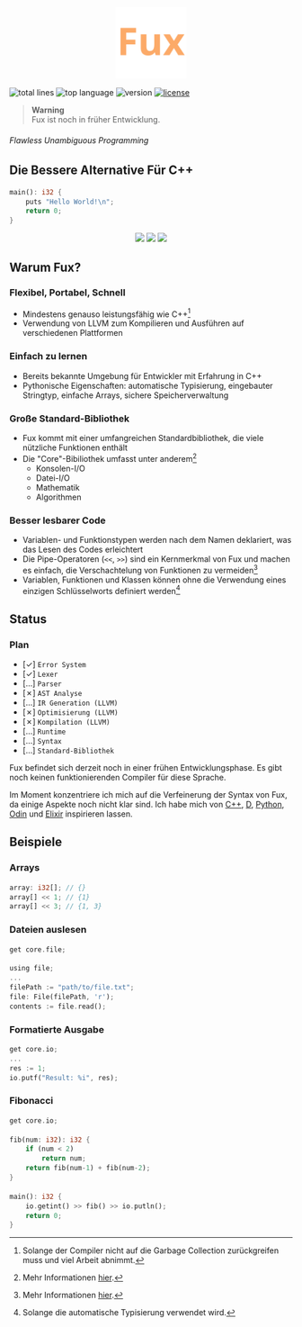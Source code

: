 <p align="center">
    <img src="./assets/fux-material-icon.svg" width=25% />
</p>

![total lines](https://aschey.tech/tokei/github/fuechs/fux?labelColor=151515&color=fcaa68&style=for-the-badge)
![top language](https://img.shields.io/github/languages/top/fuechs/fux?labelColor=151515&color=fcaa68&style=for-the-badge)
![version](https://img.shields.io/badge/version-alpha-fcaa68?colorA=151515&style=for-the-badge)
[![license](https://img.shields.io/badge/license-Apache%20License%20v2.0-fcaa68?labelColor=151515&style=for-the-badge)](./LICENSE)

> __Warning__ \
> Fux ist noch in früher Entwicklung.

###### Flawless Unambiguous Programming

## Die Bessere Alternative Für C++

```rust
main(): i32 {
    puts "Hello World!\n";
    return 0;
}
```

<p align="center">
    <a href="#beispiele"><img src="https://img.shields.io/badge/-Beispiele-fcaa68?style=for-the-badge"/></a>
    <a href="#status"><img src="https://img.shields.io/badge/-Status-fcaa68?style=for-the-badge" /></a>
    <a href="./docs/README.md"><img src="https://img.shields.io/badge/-Dokumentation-fcaa68?style=for-the-badge" /></a>
</p>

## Warum Fux?

### Flexibel, Portabel, Schnell

- Mindestens genauso leistungsfähig wie C++[^1]
- Verwendung von LLVM zum Kompilieren und Ausführen auf verschiedenen Plattformen

### Einfach zu lernen

- Bereits bekannte Umgebung für Entwickler mit Erfahrung in C++
- Pythonische Eigenschaften: automatische Typisierung, eingebauter Stringtyp, einfache Arrays, sichere Speicherverwaltung

### Große Standard-Bibliothek

- Fux kommt mit einer umfangreichen Standardbibliothek, die viele nützliche Funktionen enthält
- Die "Core"-Bibiliothek umfasst unter anderem[^3]
    - Konsolen-I/O
    - Datei-I/O
    - Mathematik
    - Algorithmen

### Besser lesbarer Code

- Variablen- und Funktionstypen werden nach dem Namen deklariert, was das Lesen des Codes erleichtert
- Die Pipe-Operatoren (`<<`, `>>`) sind ein Kernmerkmal von Fux und machen es einfach, die Verschachtelung von Funktionen zu vermeiden[^3]
- Variablen, Funktionen und Klassen können ohne die Verwendung eines einzigen Schlüsselworts definiert werden[^2]

[^1]: Solange der Compiler nicht auf die Garbage Collection zurückgreifen muss und viel Arbeit abnimmt.

[^2]: Solange die automatische Typisierung verwendet wird.

[^3]: Mehr Informationen [hier](./docs/README.md).

## Status

### Plan

- [&check;] `Error System`
- [&check;] `Lexer`
- [...] `Parser`
- [&cross;] `AST Analyse`
- [...] `IR Generation (LLVM)`
- [&cross;] `Optimisierung (LLVM)`
- [&cross;] `Kompilation (LLVM)`
- [...] `Runtime`
- [...] `Syntax`
- [...] `Standard-Bibliothek`

Fux befindet sich derzeit noch in einer frühen Entwicklungsphase. Es gibt noch keinen funktionierenden Compiler für diese Sprache. 

Im Moment konzentriere ich mich auf die Verfeinerung der Syntax von Fux, da einige Aspekte noch nicht klar sind.
Ich habe mich von [C++](https://isocpp.org/), [D](https://dlang.org/), [Python](https://python.org/), [Odin](https://odin-lang.org/) und [Elixir](https://elixir-lang.org/) inspirieren lassen.

## Beispiele

### Arrays

```rust
array: i32[]; // {}
array[] << 1; // {1}
array[] << 3; // {1, 3}
```

### Dateien auslesen

```rust
get core.file;

using file;
...
filePath := "path/to/file.txt";
file: File(filePath, 'r');
contents := file.read();
```

### Formatierte Ausgabe

```rust
get core.io;
...
res := 1;
io.putf("Result: %i", res);
```

### Fibonacci

```rust
get core.io;

fib(num: i32): i32 {
    if (num < 2)
    	return num;    
    return fib(num-1) + fib(num-2);
}

main(): i32 {
    io.getint() >> fib() >> io.putln();
    return 0;
}
```